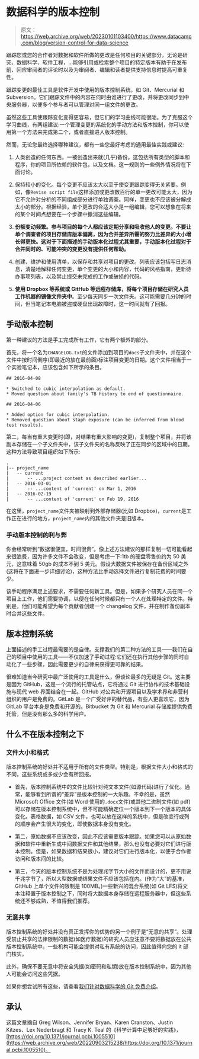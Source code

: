 # 数据科学的版本控制

> 原文：<https://web.archive.org/web/20230101103400/https://www.datacamp.com/blog/version-control-for-data-science>

跟踪您或您的合作者对数据和软件所做的更改是任何项目的关键部分，无论是研究、数据科学、软件工程，...能够引用或检索整个项目的特定版本有助于在发布前、回应审阅者的评论时以及为审阅者、编辑和读者提供支持信息时提高可重复性。

跟踪变更的最佳工具是软件开发中使用的版本控制系统，如 Git、Mercurial 和 Subversion。它们跟踪文件中的内容在何时由谁进行了更改，并将更改同步到中央服务器，以便多个参与者可以管理对同一组文件的更改。

虽然这些工具使跟踪变化变得更容易，但它们的学习曲线可能很陡。为了克服这个学习曲线，有两组建议:一个管理变更的系统化的手动方法和版本控制，你可以使用第一个方法来完成第二个，或者直接进入版本控制。

然而，无论您最终选择哪种建议，都有一些您最好考虑的通用最佳实践或建议:

1.  人类创造的任何东西，一被创造出来就(几乎)备份。这包括所有类型的脚本和程序，你的项目所依赖的软件包，以及文档。这一规则的一些例外情况将在下面讨论。

2.  保持较小的变化。每个变更不应该太大以至于使变更跟踪变得无关紧要。例如，像`Revise script file`这样添加或更改数百行的单一更改可能太大，因为它不允许对分析的不同组成部分进行单独调查。同样，变更也不应该被分解成太小的部分。根据经验，单个更改的合适大小是一组编辑，您可以想象在将来的某个时间点想要在一个步骤中撤消这些编辑。

3.  **份额变动频繁。参与项目的每个人都应该定期分享和吸收他人的变更。不要让单个调查者的项目存储库版本偏离，因为合并差异所需的努力比差异的大小增长得更快。这对于下面描述的手动版本化过程尤其重要，手动版本化过程对于合并同时的、可能冲突的变更没有提供任何帮助。**

4.  创建、维护和使用清单，以保存和共享对项目的更改。列表应该包括写日志消息，清楚地解释任何变更，单个变更的大小和内容，代码的风格指南，更新待办事项列表，以及禁止提交未完成的工作或破损的代码。

5.  **使用 Dropbox 等系统或 GitHub 等远程存储库，将每个项目存储在研究人员工作机器的镜像文件夹中**。至少每天同步一次文件夹。这可能需要几分钟的时间，但当笔记本电脑被盗或硬盘出现故障时，这一时间就有了回报。

## 手动版本控制

第一种建议的方法是手工完成所有工作，它有两个额外的部分。

首先，将一个名为`CHANGELOG.txt`的文件添加到项目的`docs`子文件夹中，并在这个文件中按时间倒序(即最近的放在最前面)标注项目变更的日期。这个文件相当于一个实验笔记本，应该包含如下所示的条目。

```
## 2016-04-08

* Switched to cubic interpolation as default.
* Moved question about family's TB history to end of questionnaire.

## 2016-04-06

* Added option for cubic interpolation.
* Removed question about staph exposure (can be inferred from blood test results). 
```

第二，每当有重大变更时(即，对结果有重大影响的变更)，复制整个项目，并将该副本存储在一个子文件夹中，该子文件夹的名称反映了正在同步的区域中的日期。这种方法导致项目组织如下所示:

```
.
|-- project_name
|   -- current
|       -- ...project content as described earlier...
|   -- 2016-03-01
|       -- ...content of 'current' on Mar 1, 2016
|   -- 2016-02-19
|       -- ...content of 'current' on Feb 19, 2016 
```

在这里，`project_name`文件夹被映射到外部存储器(比如 Dropbox)，`current`是工作正在进行的地方，`project_name`内的其他文件夹是旧版本。

### 手动版本控制的利与弊

你会经常听到“数据很便宜，时间很贵”。像上述方法建议的那样复制一切可能看起来很浪费，因为许多文件不会改变，但是考虑一下:1tb 的硬盘零售价约为 50 美元，这意味着 50gb 的成本不到 5 美元。假设大数据文件被保存在备份区域之外(这将在下面进一步详细讨论)，这种方法比手动选择文件进行复制花费的时间要少。

该手动程序满足上述要求，不需要任何新工具。但是，如果多个研究人员在同一个项目上工作，他们需要协调，以便在任何时候都只有一个人在处理特定的文件。特别是，他们可能希望为每个贡献者创建一个 changelog 文件，并在制作备份副本时合并这些文件。

## 版本控制系统

上面描述的手工过程最需要的是自律。支撑我们的第二种方法的工具——我们在自己的项目中使用的工具——不仅加速了手动过程:它们还在执行其他步骤的同时自动化了一些步骤，因此需要更少的自律来获得更可靠的结果。

很难知道当今研究中最广泛使用的工具是什么，但谈论最多的无疑是 Git。这主要是因为 GitHub，这是一个流行的托管站点，它将通过 Git 进行协作的技术基础设施与现代 web 界面结合在一起。GitHub 对公共和开源项目以及学术界和非营利组织的用户是免费的。GitLab 是一个广受好评的替代品，有些人更喜欢它，因为 GitLab 平台本身是免费和开源的。Bitbucket 为 Git 和 Mercurial 存储库提供免费托管，但是没有那么多的科学用户。

## 什么不在版本控制之下

### 文件大小和格式

版本控制系统的好处并不适用于所有的文件类型。特别是，根据文件大小和格式的不同，这些系统或多或少会有所回报。

*   首先，版本控制系统中的文件比较针对纯文本文件(如源代码)进行了优化。通常，能够看到所谓的“差异”是版本控制的一大乐趣。不幸的是，虽然 Microsoft Office 文件(如 Word 使用的`.docx`文件)或其他二进制文件(如 pdf)可以存储在版本控制系统中，但不可能精确定位一个版本到下一个版本的具体变化。表格数据，如 CSV 文件，也可以放在这样的系统中，但是改变行或列的顺序会产生很大的变化，即使数据本身没有变化。

*   第二，原始数据不应该改变，因此不应该需要版本跟踪。如果您可以从原始数据和软件中重新生成中间数据文件和其他结果，那么也没有必要对它们进行版本控制。但是，如果数据和结果很小，建议对它们进行版本化，以便于合作者访问和版本间的比较。

*   第三，今天的版本控制系统不是为处理兆字节大小的文件而设计的，更不用说千兆字节了，所以大型数据或结果文件不应该包括在内。(作为“大”的基准，GitHub 上单个文件的限制是 100MB。)一些新兴的混合系统(如 Git LFS)将文本注释置于版本控制之下，同时将大数据本身存储在远程服务器中，但这些系统还不够成熟，不值得我们推荐。

### 无意共享

版本控制系统的好处并没有真正发挥你的优势的另一个例子是“无意的共享”。处理受禁止共享的法律限制的数据(如医疗数据)的研究人员应注意不要将数据放在公共版本控制系统中。一些机构可能会提供对私有系统的访问，因此值得向您的 it 部门核实。

此外，确保不要无意中将安全凭据(如密码和私钥)放在版本控制系统中，因为其他人可能会访问这些凭据。

如果你想尝试所有这些，请查看[我们针对数据科学的 Git 免费介绍](https://web.archive.org/web/20220903215238/https://www.datacamp.com/courses/introduction-to-git-for-data-science)。

## 承认

这篇文章摘自 Greg Wilson、Jennifer Bryan、Karen Cranston、Justin Kitzes、Lex Nederbragt 和 Tracy K. Teal 的《科学计算中足够好的实践》，[https://doi.org/10.1371/journal.pcbi.1005510](https://web.archive.org/web/20220903215238/https://doi.org/10.1371/journal.pcbi.1005510)。